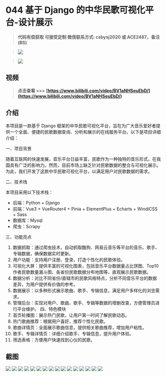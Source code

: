 # 044 基于 Django 的中华民歌可视化平台-设计展示

> **代码有偿获取 可接受定制 微信联系方式: csbysj2020 或 ACE2487，备注(BS)**

> ![](./qrcode2.jpg)

> ![](./qrcode.jpg)

## 视频

> **点击查看 \>\>\> [https://www.bilibili.com/video/BV1aNHSeuEbD/](https://www.bilibili.com/video/BV1aNHSeuEbD/)**

## 介绍

本项目是一款基于 Django 框架的中华民歌可视化平台，旨在为广大音乐爱好者提供一个全面、便捷的民歌数据查询、分析和展示的在线服务平台。以下是项目详细介绍：

一、项目背景

随着互联网的快速发展，音乐平台日益丰富，民歌作为一种独特的音乐形式，在我国具有广泛的影响力。然而，目前市场上缺乏针对民歌数据的整合与可视化展示。为此，我们开发了这款中华民歌可视化平台，以满足用户对民歌数据的需求。

二、技术栈

本项目采用以下技术栈：

- 后端：Python + Django
- 前端：Vue3 + VueRouter4 + Pinia + ElementPlus + Echarts + WindiCSS + Sass
- 数据库：Mysql
- 爬虫：Scrapy

三、功能亮点

1. 数据抓取：通过爬虫技术，自动抓取酷狗、网易云音乐等平台的音乐、歌手、专辑数据，确保数据实时更新。
2. 用户功能：支持用户注册、登录，打造个性化的民歌体验。
3. 可视化大屏：提供丰富的可视化图表，包括音乐平台数据量占比饼图、Top10 作者民歌数量漏斗图、各省份民歌数据分布地图等，直观展示民歌数据。
4. 数据分析：对比不同省份/直辖市的民歌风格特点，分析不同音乐平台的数据差异，为用户提供有价值的参考。
5. 数据展示：以多种形式展示歌曲、歌手、专辑信息，满足用户多样化的浏览需求。
6. 管理后台：实现对用户、歌曲、歌手、专辑等数据的增删改查，方便管理员进行平台维护。
   四、特色模块
7. 首页轮播图：展示热门民歌，让用户第一时间了解民歌动态。
8. 热门歌曲推荐：根据用户喜好，推荐个性化民歌。
9. 歌曲详情页：全面展示歌曲信息，提供相关歌曲推荐，增加用户粘性。
10. 歌手、专辑详情页：详细介绍歌手、专辑信息，提升用户体验。
11. 筛选表格：方便用户快速找到心仪的民歌。

## 截图

![](./01.png)
![](./02.png)
![](./03.png)
![](./04.png)
![](./05.png)
![](./06.png)
![](./07.png)
![](./08.png)
![](./09.png)
![](./10.png)
![](./11.png)
![](./12.png)
![](./13.png)
![](./14.png)
![](./15.png)
![](./16.png)
